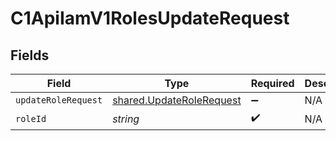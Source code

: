 # C1ApiIamV1RolesUpdateRequest


## Fields

| Field                                                                | Type                                                                 | Required                                                             | Description                                                          |
| -------------------------------------------------------------------- | -------------------------------------------------------------------- | -------------------------------------------------------------------- | -------------------------------------------------------------------- |
| `updateRoleRequest`                                                  | [shared.UpdateRoleRequest](../../models/shared/updaterolerequest.md) | :heavy_minus_sign:                                                   | N/A                                                                  |
| `roleId`                                                             | *string*                                                             | :heavy_check_mark:                                                   | N/A                                                                  |